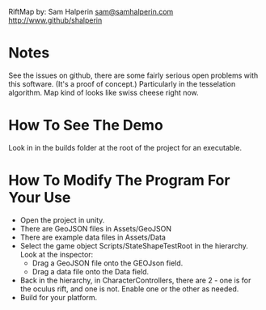 RiftMap
by: Sam Halperin 
sam@samhalperin.com
http://www.github/shalperin

Notes
=====
See the issues on github, there are some fairly serious open problems with 
this software.  (It's a proof of concept.)  Particularly in the tesselation
algorithm.  Map kind of looks like swiss cheese right now.

How To See The Demo
===================
Look in in the builds folder at the root of the project for an executable.


How To Modify The Program For Your Use
======================================
+ Open the project in unity.
+ There are GeoJSON files in Assets/GeoJSON
+ There are example data files in Assets/Data
+ Select the game object Scripts/StateShapeTestRoot in the hierarchy. Look at the inspector:
    * Drag a GeoJSON file onto the GEOJson field.
    * Drag a data file onto the Data field.
+ Back in the hierarchy, in CharacterControllers, there are 2 - one is for the oculus rift, and one is
not.  Enable one or the other as needed.
+ Build for your platform.
